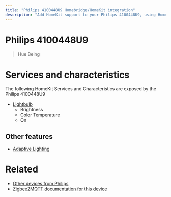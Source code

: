 ```yaml
---
title: "Philips 4100448U9 Homebridge/HomeKit integration"
description: "Add HomeKit support to your Philips 4100448U9, using Homebridge, Zigbee2MQTT and homebridge-z2m."
---
```

<!---
This file has been GENERATED using src/docgen/docgen.ts
DO NOT EDIT THIS FILE MANUALLY!
-->
# Philips 4100448U9
> Hue Being


# Services and characteristics
The following HomeKit Services and Characteristics are exposed by
the Philips 4100448U9

* [Lightbulb](../../light.md)
  * Brightness
  * Color Temperature
  * On

## Other features
* [Adaptive Lighting](../../light.md)

# Related
* [Other devices from Philips](../index.md#philips)
* [Zigbee2MQTT documentation for this device](https://www.zigbee2mqtt.io/devices/4100448U9.html)
